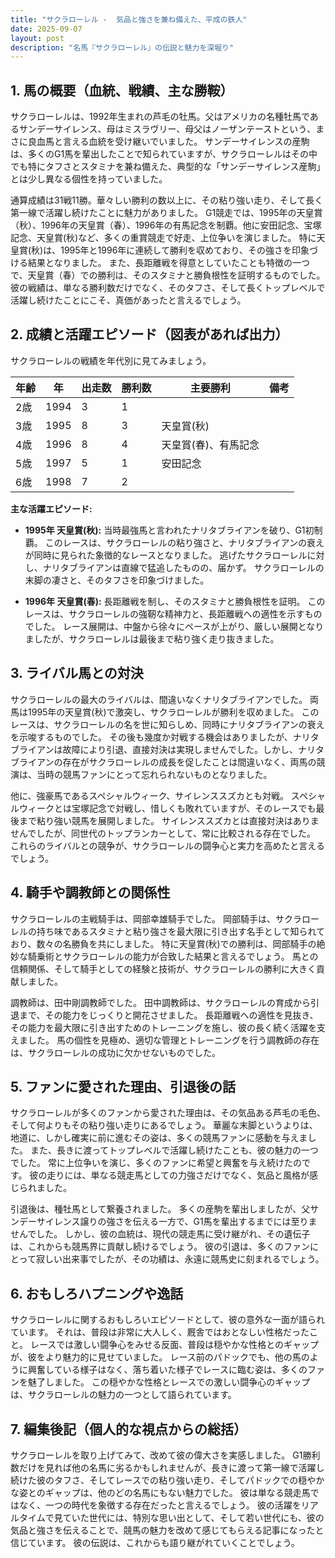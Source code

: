 ```yaml
---
title: "サクラローレル -  気品と強さを兼ね備えた、平成の鉄人"
date: 2025-09-07
layout: post
description: "名馬『サクラローレル』の伝説と魅力を深堀り"
---
```


## 1. 馬の概要（血統、戦績、主な勝鞍）

サクラローレルは、1992年生まれの芦毛の牡馬。父はアメリカの名種牡馬であるサンデーサイレンス、母はミスラヴリー、母父はノーザンテーストという、まさに良血馬と言える血統を受け継いでいました。  サンデーサイレンスの産駒は、多くのG1馬を輩出したことで知られていますが、サクラローレルはその中でも特にタフさとスタミナを兼ね備えた、典型的な「サンデーサイレンス産駒」とは少し異なる個性を持っていました。  

通算成績は31戦11勝。華々しい勝利の数以上に、その粘り強い走り、そして長く第一線で活躍し続けたことに魅力がありました。  G1競走では、1995年の天皇賞（秋）、1996年の天皇賞（春）、1996年の有馬記念を制覇。他に安田記念、宝塚記念、天皇賞(秋)など、多くの重賞競走で好走、上位争いを演じました。  特に天皇賞(秋)は、1995年と1996年に連続して勝利を収めており、その強さを印象づける結果となりました。  また、長距離戦を得意としていたことも特徴の一つで、天皇賞（春）での勝利は、そのスタミナと勝負根性を証明するものでした。  彼の戦績は、単なる勝利数だけでなく、そのタフさ、そして長くトップレベルで活躍し続けたことにこそ、真価があったと言えるでしょう。


## 2. 成績と活躍エピソード（図表があれば出力）

サクラローレルの戦績を年代別に見てみましょう。

| 年齢 | 年 | 出走数 | 勝利数 | 主要勝利 | 備考 |
|---|---|---|---|---|---|
| 2歳 | 1994 | 3 | 1 |  |  |
| 3歳 | 1995 | 8 | 3 | 天皇賞(秋) |  |
| 4歳 | 1996 | 8 | 4 | 天皇賞(春)、有馬記念 |  |
| 5歳 | 1997 | 5 | 1 | 安田記念 |  |
| 6歳 | 1998 | 7 | 2 |  |  |


**主な活躍エピソード:**

* **1995年 天皇賞(秋):**  当時最強馬と言われたナリタブライアンを破り、G1初制覇。  このレースは、サクラローレルの粘り強さと、ナリタブライアンの衰えが同時に見られた象徴的なレースとなりました。  逃げたサクラローレルに対し、ナリタブライアンは直線で猛追したものの、届かず。  サクラローレルの末脚の凄さと、そのタフさを印象づけました。

* **1996年 天皇賞(春):**  長距離戦を制し、そのスタミナと勝負根性を証明。  このレースは、サクラローレルの強靭な精神力と、長距離戦への適性を示すものでした。  レース展開は、中盤から徐々にペースが上がり、厳しい展開となりましたが、サクラローレルは最後まで粘り強く走り抜きました。


## 3. ライバル馬との対決

サクラローレルの最大のライバルは、間違いなくナリタブライアンでした。  両馬は1995年の天皇賞(秋)で激突し、サクラローレルが勝利を収めました。  このレースは、サクラローレルの名を世に知らしめ、同時にナリタブライアンの衰えを示唆するものでした。  その後も幾度か対戦する機会はありましたが、ナリタブライアンは故障により引退、直接対決は実現しませんでした。しかし、ナリタブライアンの存在がサクラローレルの成長を促したことは間違いなく、両馬の競演は、当時の競馬ファンにとって忘れられないものとなりました。

他に、強豪馬であるスペシャルウィーク、サイレンススズカとも対戦。 スペシャルウィークとは宝塚記念で対戦し、惜しくも敗れていますが、そのレースでも最後まで粘り強い競馬を展開しました。 サイレンススズカとは直接対決はありませんでしたが、同世代のトップランカーとして、常に比較される存在でした。  これらのライバルとの競争が、サクラローレルの闘争心と実力を高めたと言えるでしょう。


## 4. 騎手や調教師との関係性

サクラローレルの主戦騎手は、岡部幸雄騎手でした。  岡部騎手は、サクラローレルの持ち味であるスタミナと粘り強さを最大限に引き出す名手として知られており、数々の名勝負を共にしました。  特に天皇賞(秋)での勝利は、岡部騎手の絶妙な騎乗術とサクラローレルの能力が合致した結果と言えるでしょう。  馬との信頼関係、そして騎手としての経験と技術が、サクラローレルの勝利に大きく貢献しました。

調教師は、田中剛調教師でした。  田中調教師は、サクラローレルの育成から引退まで、その能力をじっくりと開花させました。  長距離戦への適性を見抜き、その能力を最大限に引き出すためのトレーニングを施し、彼の長く続く活躍を支えました。  馬の個性を見極め、適切な管理とトレーニングを行う調教師の存在は、サクラローレルの成功に欠かせないものでした。


## 5. ファンに愛された理由、引退後の話

サクラローレルが多くのファンから愛された理由は、その気品ある芦毛の毛色、そして何よりもその粘り強い走りにあるでしょう。  華麗な末脚というよりは、地道に、しかし確実に前に進むその姿は、多くの競馬ファンに感動を与えました。  また、長きに渡ってトップレベルで活躍し続けたことも、彼の魅力の一つでした。  常に上位争いを演じ、多くのファンに希望と興奮を与え続けたのです。  彼の走りには、単なる競走馬としての力強さだけでなく、気品と風格が感じられました。

引退後は、種牡馬として繋養されました。  多くの産駒を輩出しましたが、父サンデーサイレンス譲りの強さを伝える一方で、G1馬を輩出するまでには至りませんでした。  しかし、彼の血統は、現代の競走馬に受け継がれ、その遺伝子は、これからも競馬界に貢献し続けるでしょう。  彼の引退は、多くのファンにとって寂しい出来事でしたが、その功績は、永遠に競馬史に刻まれるでしょう。


## 6. おもしろハプニングや逸話

サクラローレルに関するおもしろいエピソードとして、彼の意外な一面が語られています。  それは、普段は非常に大人しく、厩舎ではおとなしい性格だったこと。  レースでは激しい闘争心をみせる反面、普段は穏やかな性格とのギャップが、彼をより魅力的に見せていました。  レース前のパドックでも、他の馬のように興奮している様子はなく、落ち着いた様子でレースに臨む姿は、多くのファンを魅了しました。  この穏やかな性格とレースでの激しい闘争心のギャップは、サクラローレルの魅力の一つとして語られています。


## 7. 編集後記（個人的な視点からの総括）

サクラローレルを取り上げてみて、改めて彼の偉大さを実感しました。  G1勝利数だけを見れば他の名馬に劣るかもしれませんが、長きに渡って第一線で活躍し続けた彼のタフさ、そしてレースでの粘り強い走り、そしてパドックでの穏やかな姿とのギャップは、他のどの名馬にもない魅力でした。  彼は単なる競走馬ではなく、一つの時代を象徴する存在だったと言えるでしょう。  彼の活躍をリアルタイムで見ていた世代には、特別な思い出として、そして若い世代にも、彼の気品と強さを伝えることで、競馬の魅力を改めて感じてもらえる記事になったと信じています。  彼の伝説は、これからも語り継がれていくことでしょう。
